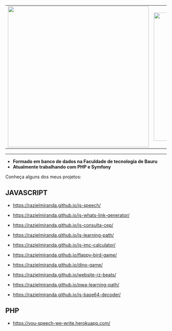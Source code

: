 <center>
    <table align="center">
      <tr>
          <td>
              <img width="440px" align="center" src="https://github-readme-stats.vercel.app/api?username=razielmiranda&count_private=true&hide_border=true" />
          </td>
          <td>
              <img width="400px" align="center" src="https://github-readme-stats.vercel.app/api/top-langs/?username=razielmiranda&hide=html&layout=compact&count_private=true&hide_border=true" /> 
          </td>
      </tr>  
    </table>
</center>

<hr>

- <b>Formado em banco de dados na Faculdade de tecnologia de Bauru</b>
- <b>Atualmente trabalhando com PHP e Symfony</b>

Conheça alguns dos meus projetos:

## JAVASCRIPT
- https://razielmiranda.github.io/js-speech/
- https://razielmiranda.github.io/js-whats-link-generator/
- https://razielmiranda.github.io/js-consulta-cep/
- https://razielmiranda.github.io/js-learning-path/
- https://razielmiranda.github.io/js-imc-calculator/

- https://razielmiranda.github.io/flappy-bird-game/
- https://razielmiranda.github.io/dino-game/
- https://razielmiranda.github.io/website-rz-beats/
- https://razielmiranda.github.io/pwa-learning-path/
- https://razielmiranda.github.io/js-base64-decoder/

## PHP
- https://you-speech-we-write.herokuapp.com/

